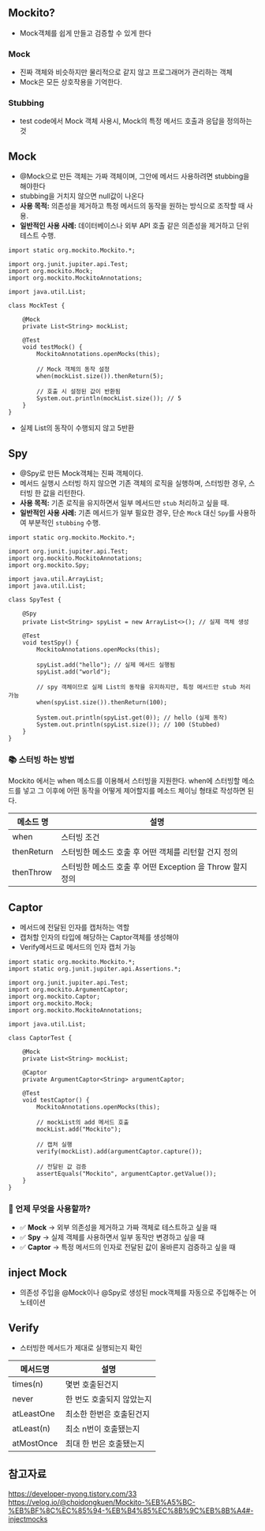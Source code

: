 ## Mockito?

- Mock객체를 쉽게 만들고 검증할 수 있게 한다

### Mock

- 진짜 객체와 비슷하지만 물리적으로 같지 않고 프로그래머가 관리하는 객체
- Mock은 모든 상호작용을 기억한다.

### Stubbing

- test code에서 Mock 객체 사용시, Mock의 특정 메서드 호출과 응답을 정의하는 것

## Mock

- @Mock으로 만든 객체는 가짜 객체이며, 그안에 메서드 사용하려면 stubbing을 해야한다
- stubbing을 거치지 않으면 null값이 나온다
- **사용 목적:** 의존성을 제거하고 특정 메서드의 동작을 원하는 방식으로 조작할 때 사용.
- **일반적인 사용 사례:** 데이터베이스나 외부 API 호출 같은 의존성을 제거하고 단위 테스트 수행.

```
import static org.mockito.Mockito.*;

import org.junit.jupiter.api.Test;
import org.mockito.Mock;
import org.mockito.MockitoAnnotations;

import java.util.List;

class MockTest {

    @Mock
    private List<String> mockList;

    @Test
    void testMock() {
        MockitoAnnotations.openMocks(this);

        // Mock 객체의 동작 설정
        when(mockList.size()).thenReturn(5);

        // 호출 시 설정된 값이 반환됨
        System.out.println(mockList.size()); // 5
    }
}

```

- 실제 List의 동작이 수행되지 않고 5반환

## Spy

- @Spy로 만든 Mock객체는 진짜 객체이다.
- 메서드 실행시 스터빙 하지 않으면 기존 객체의 로직을 실행하며, 스터빙한 경우, 스터빙 한 값을 리턴한다.
- **사용 목적:** 기존 로직을 유지하면서 일부 메서드만 `stub` 처리하고 싶을 때.
- **일반적인 사용 사례:** 기존 메서드가 일부 필요한 경우, 단순 `Mock` 대신 `Spy`를 사용하여 부분적인 `stubbing` 수행.

```
import static org.mockito.Mockito.*;

import org.junit.jupiter.api.Test;
import org.mockito.MockitoAnnotations;
import org.mockito.Spy;

import java.util.ArrayList;
import java.util.List;

class SpyTest {

    @Spy
    private List<String> spyList = new ArrayList<>(); // 실제 객체 생성

    @Test
    void testSpy() {
        MockitoAnnotations.openMocks(this);

        spyList.add("hello"); // 실제 메서드 실행됨
        spyList.add("world");

        // spy 객체이므로 실제 List의 동작을 유지하지만, 특정 메서드만 stub 처리 가능
        when(spyList.size()).thenReturn(100);

        System.out.println(spyList.get(0)); // hello (실제 동작)
        System.out.println(spyList.size()); // 100 (Stubbed)
    }
}

```

### 📚 스터빙 하는 방법

Mockito 에서는 when 메소드를 이용해서 스터빙을 지원한다.
when에 스터빙할 메소드를 넣고 그 이후에 어떤 동작을 어떻게 제어할지를 메소드 체이닝 형태로 작성하면 된다.

| 메소드 명  | 설명                                                      |
| ---------- | --------------------------------------------------------- |
| when       | 스터빙 조건                                               |
| thenReturn | 스터빙한 메소드 호출 후 어떤 객체를 리턴할 건지 정의      |
| thenThrow  | 스터빙한 메소드 호출 후 어떤 Exception 을 Throw 할지 정의 |

## Captor

- 메서드에 전달된 인자를 캡처하는 역할
- 캡처할 인자의 타입에 해당하는 Captor객체를 생성해야
- Verify메서드로 메서드의 인자 캡처 가능

```
import static org.mockito.Mockito.*;
import static org.junit.jupiter.api.Assertions.*;

import org.junit.jupiter.api.Test;
import org.mockito.ArgumentCaptor;
import org.mockito.Captor;
import org.mockito.Mock;
import org.mockito.MockitoAnnotations;

import java.util.List;

class CaptorTest {

    @Mock
    private List<String> mockList;

    @Captor
    private ArgumentCaptor<String> argumentCaptor;

    @Test
    void testCaptor() {
        MockitoAnnotations.openMocks(this);

        // mockList의 add 메서드 호출
        mockList.add("Mockito");

        // 캡처 실행
        verify(mockList).add(argumentCaptor.capture());

        // 전달된 값 검증
        assertEquals("Mockito", argumentCaptor.getValue());
    }
}

```

### **📌 언제 무엇을 사용할까?**

- ✅ **Mock** → 외부 의존성을 제거하고 가짜 객체로 테스트하고 싶을 때
- ✅ **Spy** → 실제 객체를 사용하면서 일부 동작만 변경하고 싶을 때
- ✅ **Captor** → 특정 메서드의 인자로 전달된 값이 올바른지 검증하고 싶을 때

## inject Mock

- 의존성 주입을 @Mock이나 @Spy로 생성된 mock객체를 자동으로 주입해주는 어노테이션

## Verify

- 스터빙한 메서드가 제대로 실행되는지 확인

| 메서드명   | 설명                      |
| ---------- | ------------------------- |
| times(n)   | 몇번 호출된건지           |
| never      | 한 번도 호출되지 않았는지 |
| atLeastOne | 최소한 한번은 호출된건지  |
| atLeast(n) | 최소 n번이 호출됐는지     |
| atMostOnce | 최대 한 번은 호출됐는지   |

## 참고자료

https://developer-nyong.tistory.com/33
https://velog.io/@choidongkuen/Mockito-%EB%A5%BC-%EB%BF%8C%EC%85%94-%EB%B4%85%EC%8B%9C%EB%8B%A4#-injectmocks
